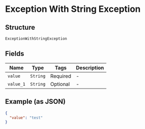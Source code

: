 
# Exception With String Exception

## Structure

`ExceptionWithStringException`

## Fields

| Name | Type | Tags | Description |
|  --- | --- | --- | --- |
| `value` | `String` | Required | - |
| `value_1` | `String` | Optional | - |

## Example (as JSON)

```json
{
  "value": "test"
}
```

